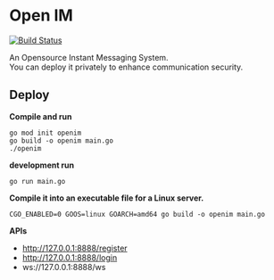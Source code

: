 

# Open IM
[![Build Status](https://github.com/gaomingyang/openim/workflows/Build%20and%20Deploy%20To%20Aws%20EC2/badge.svg?branch=master)](https://github.com/gaomingyang/openim/actions?query=branch%3Amaster)

An Opensource Instant Messaging System.  
You can deploy it privately to enhance communication security.

## Deploy

**Compile and run**
```
go mod init openim
go build -o openim main.go
./openim
```

**development run**
```
go run main.go
```

**Compile it into an executable file for a Linux server.**
```
CGO_ENABLED=0 GOOS=linux GOARCH=amd64 go build -o openim main.go
```

**APIs**
* http://127.0.0.1:8888/register
* http://127.0.0.1:8888/login
* ws://127.0.0.1:8888/ws